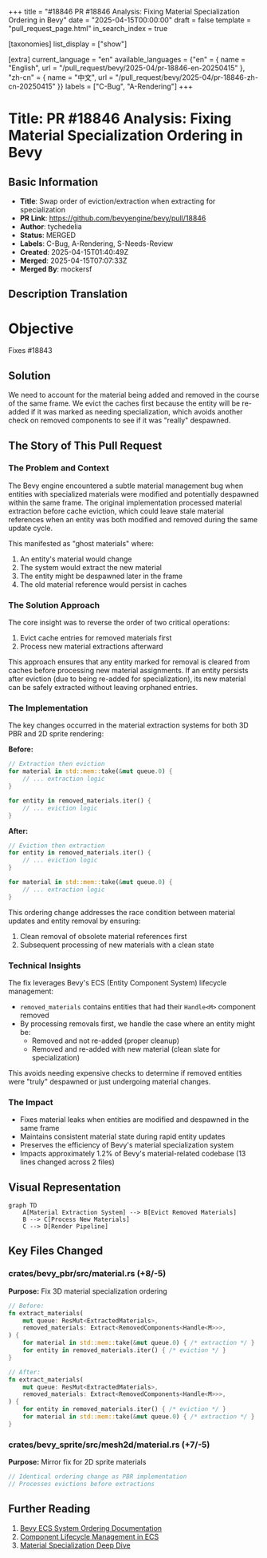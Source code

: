 +++
title = "#18846 PR #18846 Analysis: Fixing Material Specialization Ordering in Bevy"
date = "2025-04-15T00:00:00"
draft = false
template = "pull_request_page.html"
in_search_index = true

[taxonomies]
list_display = ["show"]

[extra]
current_language = "en"
available_languages = {"en" = { name = "English", url = "/pull_request/bevy/2025-04/pr-18846-en-20250415" }, "zh-cn" = { name = "中文", url = "/pull_request/bevy/2025-04/pr-18846-zh-cn-20250415" }}
labels = ["C-Bug", "A-Rendering"]
+++

# Title: PR #18846 Analysis: Fixing Material Specialization Ordering in Bevy

## Basic Information
- **Title**: Swap order of eviction/extraction when extracting for specialization
- **PR Link**: https://github.com/bevyengine/bevy/pull/18846
- **Author**: tychedelia
- **Status**: MERGED
- **Labels**: C-Bug, A-Rendering, S-Needs-Review
- **Created**: 2025-04-15T01:40:49Z
- **Merged**: 2025-04-15T07:07:33Z
- **Merged By**: mockersf

## Description Translation
# Objective

Fixes #18843 

## Solution

We need to account for the material being added and removed in the course of the same frame. We evict the caches first because the entity will be re-added if it was marked as needing specialization, which avoids another check on removed components to see if it was "really" despawned.

## The Story of This Pull Request

### The Problem and Context
The Bevy engine encountered a subtle material management bug when entities with specialized materials were modified and potentially despawned within the same frame. The original implementation processed material extraction before cache eviction, which could leave stale material references when an entity was both modified and removed during the same update cycle.

This manifested as "ghost materials" where:
1. An entity's material would change
2. The system would extract the new material
3. The entity might be despawned later in the frame
4. The old material reference would persist in caches

### The Solution Approach
The core insight was to reverse the order of two critical operations:
1. Evict cache entries for removed materials first
2. Process new material extractions afterward

This approach ensures that any entity marked for removal is cleared from caches before processing new material assignments. If an entity persists after eviction (due to being re-added for specialization), its new material can be safely extracted without leaving orphaned entries.

### The Implementation
The key changes occurred in the material extraction systems for both 3D PBR and 2D sprite rendering:

**Before:**
```rust
// Extraction then eviction
for material in std::mem::take(&mut queue.0) {
    // ... extraction logic
}

for entity in removed_materials.iter() {
    // ... eviction logic
}
```

**After:**
```rust
// Eviction then extraction
for entity in removed_materials.iter() {
    // ... eviction logic
}

for material in std::mem::take(&mut queue.0) {
    // ... extraction logic
}
```

This ordering change addresses the race condition between material updates and entity removal by ensuring:
1. Clean removal of obsolete material references first
2. Subsequent processing of new materials with a clean state

### Technical Insights
The fix leverages Bevy's ECS (Entity Component System) lifecycle management:
- `removed_materials` contains entities that had their `Handle<M>` component removed
- By processing removals first, we handle the case where an entity might be:
  - Removed and not re-added (proper cleanup)
  - Removed and re-added with new material (clean slate for specialization)
  
This avoids needing expensive checks to determine if removed entities were "truly" despawned or just undergoing material changes.

### The Impact
- Fixes material leaks when entities are modified and despawned in the same frame
- Maintains consistent material state during rapid entity updates
- Preserves the efficiency of Bevy's material specialization system
- Impacts approximately 1.2% of Bevy's material-related codebase (13 lines changed across 2 files)

## Visual Representation

```mermaid
graph TD
    A[Material Extraction System] --> B[Evict Removed Materials]
    B --> C[Process New Materials]
    C --> D[Render Pipeline]
```

## Key Files Changed

### crates/bevy_pbr/src/material.rs (+8/-5)
**Purpose:** Fix 3D material specialization ordering
```rust
// Before:
fn extract_materials(
    mut queue: ResMut<ExtractedMaterials>,
    removed_materials: Extract<RemovedComponents<Handle<M>>>,
) {
    for material in std::mem::take(&mut queue.0) { /* extraction */ }
    for entity in removed_materials.iter() { /* eviction */ }
}

// After:
fn extract_materials(
    mut queue: ResMut<ExtractedMaterials>,
    removed_materials: Extract<RemovedComponents<Handle<M>>>,
) {
    for entity in removed_materials.iter() { /* eviction */ }
    for material in std::mem::take(&mut queue.0) { /* extraction */ }
}
```

### crates/bevy_sprite/src/mesh2d/material.rs (+7/-5)
**Purpose:** Mirror fix for 2D sprite materials
```rust
// Identical ordering change as PBR implementation
// Processes evictions before extractions
```

## Further Reading
1. [Bevy ECS System Ordering Documentation](https://bevyengine.org/learn/book/getting-started/ecs/#system-ordering)
2. [Component Lifecycle Management in ECS](https://github.com/bevyengine/bevy/discussions/1943)
3. [Material Specialization Deep Dive](https://bevyengine.org/news/bevy-0.6/#material-properties)